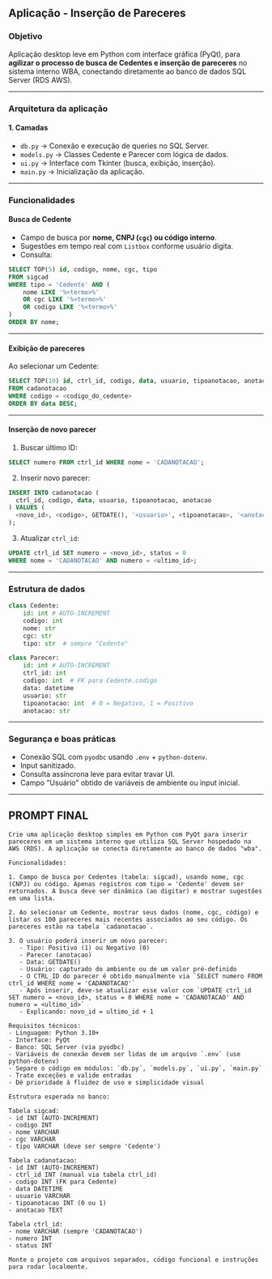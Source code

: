 ## **Aplicação - Inserção de Pareceres**

### **Objetivo**
Aplicação desktop leve em Python com interface gráfica (PyQt), para **agilizar o processo de busca de Cedentes e inserção de pareceres** no sistema interno WBA, conectando diretamente ao banco de dados SQL Server (RDS AWS).

---

### **Arquitetura da aplicação**

#### 1. **Camadas**
- `db.py` → Conexão e execução de queries no SQL Server.
- `models.py` → Classes Cedente e Parecer com lógica de dados.
- `ui.py` → Interface com Tkinter (busca, exibição, inserção).
- `main.py` → Inicialização da aplicação.

---

### **Funcionalidades**

#### Busca de Cedente
- Campo de busca por **nome, CNPJ (`cgc`) ou código interno**.
- Sugestões em tempo real com `Listbox` conforme usuário digita.
- Consulta:
```sql
SELECT TOP(5) id, codigo, nome, cgc, tipo
FROM sigcad
WHERE tipo = 'Cedente' AND (
    nome LIKE '%<termo>%'
    OR cgc LIKE '%<termo>%'
    OR codigo LIKE '%<termo>%'
)
ORDER BY nome;
```

---

#### Exibição de pareceres
Ao selecionar um Cedente:
```sql
SELECT TOP(10) id, ctrl_id, codigo, data, usuario, tipoanotacao, anotacao
FROM cadanotacao
WHERE codigo = <codigo_do_cedente>
ORDER BY data DESC;
```

---

#### Inserção de novo parecer
1. Buscar último ID:
```sql
SELECT numero FROM ctrl_id WHERE nome = 'CADANOTACAO';
```

2. Inserir novo parecer:
```sql
INSERT INTO cadanotacao (
  ctrl_id, codigo, data, usuario, tipoanotacao, anotacao
) VALUES (
  <novo_id>, <codigo>, GETDATE(), '<usuario>', <tipoanotacao>, '<anotacao>'
);
```

3. Atualizar `ctrl_id`:
```sql
UPDATE ctrl_id SET numero = <novo_id>, status = 0
WHERE nome = 'CADANOTACAO' AND numero = <ultimo_id>;
```

---

### Estrutura de dados

```python
class Cedente:
    id: int # AUTO-INCREMENT
    codigo: int
    nome: str
    cgc: str
    tipo: str  # sempre "Cedente"

class Parecer:
    id: int # AUTO-INCREMENT
    ctrl_id: int
    codigo: int  # FK para Cedente.codigo
    data: datetime
    usuario: str
    tipoanotacao: int  # 0 = Negativo, 1 = Positivo
    anotacao: str
```

---

### Segurança e boas práticas

- Conexão SQL com `pyodbc` usando `.env` + `python-dotenv`.
- Input sanitizado.
- Consulta assíncrona leve para evitar travar UI.
- Campo "Usuário" obtido de variáveis de ambiente ou input inicial.

---

## PROMPT FINAL

```text
Crie uma aplicação desktop simples em Python com PyQt para inserir pareceres em um sistema interno que utiliza SQL Server hospedado na AWS (RDS). A aplicação se conecta diretamente ao banco de dados "wba".

Funcionalidades:

1. Campo de busca por Cedentes (tabela: sigcad), usando nome, cgc (CNPJ) ou código. Apenas registros com tipo = 'Cedente' devem ser retornados. A busca deve ser dinâmica (ao digitar) e mostrar sugestões em uma lista.

2. Ao selecionar um Cedente, mostrar seus dados (nome, cgc, código) e listar os 100 pareceres mais recentes associados ao seu código. Os pareceres estão na tabela `cadanotacao`.

3. O usuário poderá inserir um novo parecer:
   - Tipo: Positivo (1) ou Negativo (0)
   - Parecer (anotacao)
   - Data: GETDATE()
   - Usuário: capturado do ambiente ou de um valor pré-definido
   - O CTRL_ID do parecer é obtido manualmente via `SELECT numero FROM ctrl_id WHERE nome = 'CADANOTACAO'`
   - Após inserir, deve-se atualizar esse valor com `UPDATE ctrl_id SET numero = <novo_id>, status = 0 WHERE nome = 'CADANOTACAO' AND numero = <ultimo_id>`
   - Explicando: novo_id = ultimo_id + 1

Requisitos técnicos:
- Linguagem: Python 3.10+
- Interface: PyQt
- Banco: SQL Server (via pyodbc)
- Variáveis de conexão devem ser lidas de um arquivo `.env` (use python-dotenv)
- Separe o código em módulos: `db.py`, `models.py`, `ui.py`, `main.py`
- Trate exceções e valide entradas
- Dê prioridade à fluidez de uso e simplicidade visual

Estrutura esperada no banco:

Tabela sigcad:
- id INT (AUTO-INCREMENT)
- codigo INT
- nome VARCHAR
- cgc VARCHAR
- tipo VARCHAR (deve ser sempre 'Cedente')

Tabela cadanotacao:
- id INT (AUTO-INCREMENT)
- ctrl_id INT (manual via tabela ctrl_id)
- codigo INT (FK para Cedente)
- data DATETIME
- usuario VARCHAR
- tipoanotacao INT (0 ou 1)
- anotacao TEXT

Tabela ctrl_id:
- nome VARCHAR (sempre 'CADANOTACAO')
- numero INT
- status INT

Monte o projeto com arquivos separados, código funcional e instruções para rodar localmente.
```